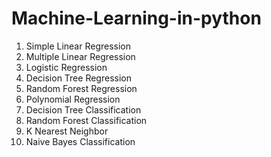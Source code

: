 # Machine-Learning-in-python
1.  Simple Linear Regression
2.  Multiple Linear Regression
3. Logistic Regression
4. Decision Tree Regression
5. Random Forest Regression
6. Polynomial Regression
7. Decision Tree Classification
8. Random Forest Classification
9. K Nearest Neighbor
10. Naive Bayes Classification
